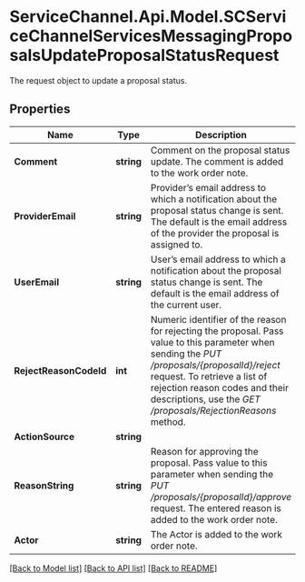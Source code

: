 # ServiceChannel.Api.Model.SCServiceChannelServicesMessagingProposalsUpdateProposalStatusRequest
The request object to update a proposal status.

## Properties

Name | Type | Description | Notes
------------ | ------------- | ------------- | -------------
**Comment** | **string** | Comment on the proposal status update. The comment is added to the work order note. | [optional] 
**ProviderEmail** | **string** | Provider’s email address to which a notification about the proposal status change is sent. The default is the email address of the provider the proposal is assigned to. | [optional] 
**UserEmail** | **string** | User’s email address to which a notification about the proposal status change is sent. The default is the email address of the current user. | [optional] 
**RejectReasonCodeId** | **int** | Numeric identifier of the reason for rejecting the proposal.              Pass value to this parameter when sending the *PUT /proposals/{proposalId}/reject* request. To retrieve a list of rejection reason codes and their descriptions, use the *GET /proposals/RejectionReasons* method. | [optional] 
**ActionSource** | **string** |  | [optional] 
**ReasonString** | **string** | Reason for approving the proposal.              Pass value to this parameter when sending the *PUT /proposals/{proposalId}/approve* request. The entered reason is added to the work order note. | [optional] 
**Actor** | **string** | The Actor is added to the work order note. | [optional] 

[[Back to Model list]](../README.md#documentation-for-models) [[Back to API list]](../README.md#documentation-for-api-endpoints) [[Back to README]](../README.md)

